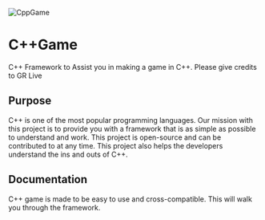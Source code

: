 ![CppGame](https://github.com/user-attachments/assets/a97c0777-f1ba-47be-9381-d90acb070bcb)
# C++Game
 C++ Framework to Assist you in making a game in C++.  Please give credits to GR Live
## Purpose
 C++ is one of the most popular programming languages. Our mission with this project is to provide you with a framework that is as simple as possible to understand and work. This project is open-source and can be contributed to at any time. This project also helps the developers understand the ins and outs of C++.
## Documentation
 C++ game is made to be easy to use and cross-compatible. This will walk you through the framework.

